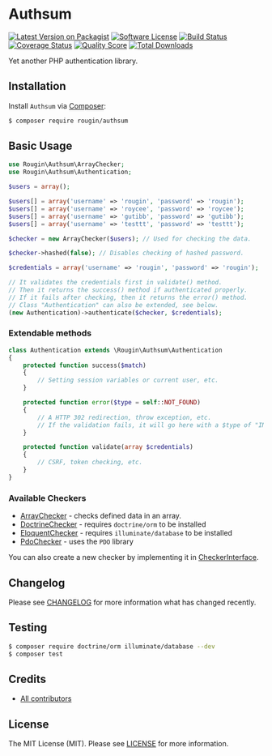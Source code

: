 # Authsum

[![Latest Version on Packagist][ico-version]][link-packagist]
[![Software License][ico-license]][link-license]
[![Build Status][ico-travis]][link-travis]
[![Coverage Status][ico-scrutinizer]][link-scrutinizer]
[![Quality Score][ico-code-quality]][link-code-quality]
[![Total Downloads][ico-downloads]][link-downloads]

Yet another PHP authentication library.

## Installation

Install `Authsum` via [Composer](https://getcomposer.org/):

``` bash
$ composer require rougin/authsum
```

## Basic Usage

``` php
use Rougin\Authsum\ArrayChecker;
use Rougin\Authsum\Authentication;

$users = array();

$users[] = array('username' => 'rougin', 'password' => 'rougin');
$users[] = array('username' => 'roycee', 'password' => 'roycee');
$users[] = array('username' => 'gutibb', 'password' => 'gutibb');
$users[] = array('username' => 'testtt', 'password' => 'testtt');

$checker = new ArrayChecker($users); // Used for checking the data.

$checker->hashed(false); // Disables checking of hashed password.

$credentials = array('username' => 'rougin', 'password' => 'rougin');

// It validates the credentials first in validate() method.
// Then it returns the success() method if authenticated properly.
// If it fails after checking, then it returns the error() method.
// Class "Authentication" can also be extended, see below.
(new Authentication)->authenticate($checker, $credentials);
```

### Extendable methods

``` php
class Authentication extends \Rougin\Authsum\Authentication
{
    protected function success($match)
    {
        // Setting session variables or current user, etc.
    }

    protected function error($type = self::NOT_FOUND)
    {
        // A HTTP 302 redirection, throw exception, etc.
        // If the validation fails, it will go here with a $type of "INVALID"
    }

    protected function validate(array $credentials)
    {
        // CSRF, token checking, etc.
    }
}
```

### Available Checkers

* [ArrayChecker](src/Checker/ArrayChecker.php) - checks defined data in an array.
* [DoctrineChecker](src/Checker/DoctrineChecker.php) - requires `doctrine/orm` to be installed
* [EloquentChecker](src/Checker/EloquentChecker.php) - requires `illuminate/database` to be installed
* [PdoChecker](src/Checker/PdoChecker.php) - uses the `PDO` library

You can also create a new checker by implementing it in [CheckerInterface](src/Checker/CheckerInterface.php).

## Changelog

Please see [CHANGELOG][link-changelog] for more information what has changed recently.

## Testing

``` bash
$ composer require doctrine/orm illuminate/database --dev
$ composer test
```

## Credits

- [All contributors][link-contributors]

## License

The MIT License (MIT). Please see [LICENSE][link-license] for more information.

[ico-code-quality]: https://img.shields.io/scrutinizer/g/rougin/authsum.svg?style=flat-square
[ico-downloads]: https://img.shields.io/packagist/dt/rougin/authsum.svg?style=flat-square
[ico-license]: https://img.shields.io/badge/license-MIT-brightgreen.svg?style=flat-square
[ico-scrutinizer]: https://img.shields.io/scrutinizer/coverage/g/rougin/authsum.svg?style=flat-square
[ico-travis]: https://img.shields.io/travis/rougin/authsum/master.svg?style=flat-square
[ico-version]: https://img.shields.io/packagist/v/rougin/authsum.svg?style=flat-square

[link-changelog]: https://github.com/rougin/authsum/blob/master/CHANGELOG.md
[link-code-quality]: https://scrutinizer-ci.com/g/rougin/authsum
[link-contributors]: https://github.com/rougin/authsum/contributors
[link-downloads]: https://packagist.org/packages/rougin/authsum
[link-license]: https://github.com/rougin/authsum/blob/master/LICENSE.md
[link-packagist]: https://packagist.org/packages/rougin/authsum
[link-scrutinizer]: https://scrutinizer-ci.com/g/rougin/authsum/code-structure
[link-travis]: https://travis-ci.org/rougin/authsum